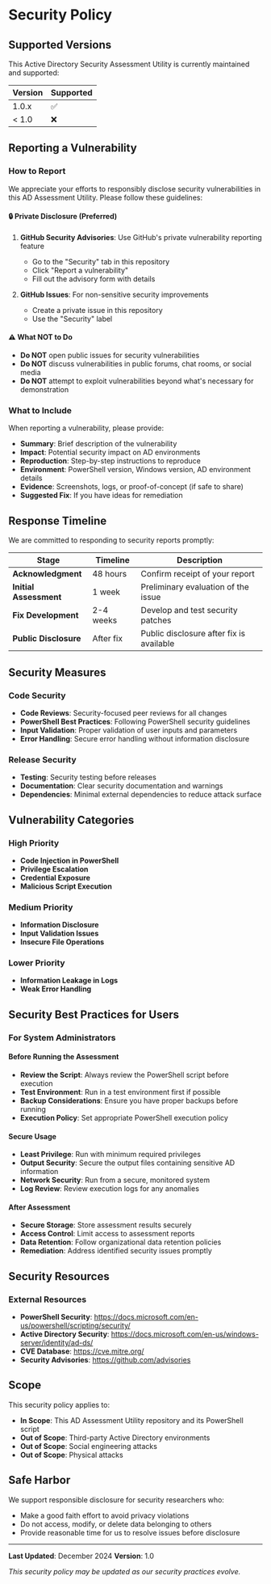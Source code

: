 # Security Policy

## Supported Versions

This Active Directory Security Assessment Utility is currently maintained and supported:

| Version | Supported          |
| ------- | ------------------ |
| 1.0.x   | :white_check_mark: |
| < 1.0   | :x:                |

## Reporting a Vulnerability

### How to Report

We appreciate your efforts to responsibly disclose security vulnerabilities in this AD Assessment Utility. Please follow these guidelines:

#### 🔒 **Private Disclosure (Preferred)**

1. **GitHub Security Advisories**: Use GitHub's private vulnerability reporting feature
   - Go to the "Security" tab in this repository
   - Click "Report a vulnerability"
   - Fill out the advisory form with details

2. **GitHub Issues**: For non-sensitive security improvements
   - Create a private issue in this repository
   - Use the "Security" label

#### ⚠️ **What NOT to Do**

- **Do NOT** open public issues for security vulnerabilities
- **Do NOT** discuss vulnerabilities in public forums, chat rooms, or social media
- **Do NOT** attempt to exploit vulnerabilities beyond what's necessary for demonstration

### What to Include

When reporting a vulnerability, please provide:

- **Summary**: Brief description of the vulnerability
- **Impact**: Potential security impact on AD environments
- **Reproduction**: Step-by-step instructions to reproduce
- **Environment**: PowerShell version, Windows version, AD environment details
- **Evidence**: Screenshots, logs, or proof-of-concept (if safe to share)
- **Suggested Fix**: If you have ideas for remediation

## Response Timeline

We are committed to responding to security reports promptly:

| Stage | Timeline | Description |
|-------|----------|-------------|
| **Acknowledgment** | 48 hours | Confirm receipt of your report |
| **Initial Assessment** | 1 week | Preliminary evaluation of the issue |
| **Fix Development** | 2-4 weeks | Develop and test security patches |
| **Public Disclosure** | After fix | Public disclosure after fix is available |

## Security Measures

### Code Security

- **Code Reviews**: Security-focused peer reviews for all changes
- **PowerShell Best Practices**: Following PowerShell security guidelines
- **Input Validation**: Proper validation of user inputs and parameters
- **Error Handling**: Secure error handling without information disclosure

### Release Security

- **Testing**: Security testing before releases
- **Documentation**: Clear security documentation and warnings
- **Dependencies**: Minimal external dependencies to reduce attack surface

## Vulnerability Categories

### High Priority

- **Code Injection in PowerShell**
- **Privilege Escalation**
- **Credential Exposure**
- **Malicious Script Execution**

### Medium Priority

- **Information Disclosure**
- **Input Validation Issues**
- **Insecure File Operations**

### Lower Priority

- **Information Leakage in Logs**
- **Weak Error Handling**

## Security Best Practices for Users

### For System Administrators

#### Before Running the Assessment

- **Review the Script**: Always review the PowerShell script before execution
- **Test Environment**: Run in a test environment first if possible
- **Backup Considerations**: Ensure you have proper backups before running
- **Execution Policy**: Set appropriate PowerShell execution policy

#### Secure Usage

- **Least Privilege**: Run with minimum required privileges
- **Output Security**: Secure the output files containing sensitive AD information
- **Network Security**: Run from a secure, monitored system
- **Log Review**: Review execution logs for any anomalies

#### After Assessment

- **Secure Storage**: Store assessment results securely
- **Access Control**: Limit access to assessment reports
- **Data Retention**: Follow organizational data retention policies
- **Remediation**: Address identified security issues promptly

## Security Resources

### External Resources

- **PowerShell Security**: https://docs.microsoft.com/en-us/powershell/scripting/security/
- **Active Directory Security**: https://docs.microsoft.com/en-us/windows-server/identity/ad-ds/
- **CVE Database**: https://cve.mitre.org/
- **Security Advisories**: https://github.com/advisories

## Scope

This security policy applies to:

- **In Scope**: This AD Assessment Utility repository and its PowerShell script
- **Out of Scope**: Third-party Active Directory environments
- **Out of Scope**: Social engineering attacks
- **Out of Scope**: Physical attacks

## Safe Harbor

We support responsible disclosure for security researchers who:

- Make a good faith effort to avoid privacy violations
- Do not access, modify, or delete data belonging to others
- Provide reasonable time for us to resolve issues before disclosure

---

**Last Updated**: December 2024
**Version**: 1.0

*This security policy may be updated as our security practices evolve.*